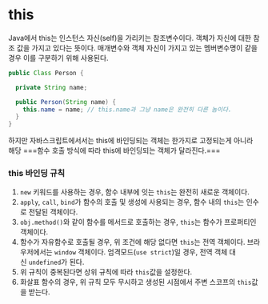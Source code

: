 # this
Java에서 this는 인스턴스 자신(self)을 가리키는 참조변수이다. 객체가 자신에 대한 참조 값을 가지고 있다는 뜻이다. 매개변수와 객체 자신이 가지고 있는 멤버변수명이 같을 경우 이를 구분하기 위해 사용된다.

```java
public Class Person {

  private String name;

  public Person(String name) {
    this.name = name; // this.name과 그냥 name은 완전히 다른 놈이다.
  }
}
```

하지만 자바스크립트에서서는 this에 바인딩되는 객체는 한가지로 고정되는게 아니라 해당  ===함수 호출 방식에 따라 this에 바인딩되는 객체가 달라진다.===

### this 바인딩 규칙

1. `new` 키워드를 사용하는 경우, 함수 내부에 잇는 `this`는 완전히 새로운 객체이다.
2. `apply`, `call`, `bind`가 함수의 호출 및 생성에 사용되는 경우, 함수 내의 `this`는 인수로 전달된 객체이다.
3. `obj.method()`와 같이 함수를 메서드로 호출하는 경우, `this`는 함수가 프로퍼티인 객체이다.
4. 함수가 자유함수로 호출될 경우, 위 조건에 해당 없다면 `this`는 전역 객체이다. 브라우저에서는 `window` 객체이다. 엄격모드(`use strict`)일 경우, 전역 객체 대신 `undefined`가 된다.
5. 위 규칙이 중복된다면 상위 규칙에 따라 `this`값을 설정한다.
6. 화살표 함수의 경우, 위 규칙 모두 무시하고 생성된 시점에서 주변 스코프의 `this`값을 받는다.